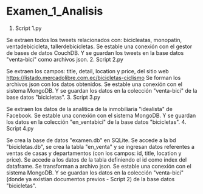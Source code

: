 # Examen_1_Analisis
1. Script 1.py

Se extraen todos los tweets relacionados con: bicicleatas, monopatin, ventadebicicleta, tallerdebicicletas.
Se estable una conexión con el gestor de bases de datos CouchDB.
Y se guardan los tweets en la base datos "venta-bici" como archivos json.
2. Script 2.py

Se extraen los campos: title, detail, location y price, del sitio web https://listado.mercadolibre.com.ec/bicicletas-ciclismo
Se forman los archivos json con los datos obtenidos.
Se estable una conexión con el sistema MongoDB.
Y se guardan los datos en la colección "venta-bici" de la base datos "bicicletas".
3. Script 3.py

Se extraen los datos de la analitica de la inmobiliaria "idealista" de Facebook.
Se estable una conexión con el sistema MongoDB.
Y se guardan los datos en la colección "en_ventabici" de la base datos "bicicletas".
4. Script 4.py

Se crea la base de datos "examen.db" en SQLite.
Se accede a la bd "bicicletas.db", se crea la tabla "en_venta" y se ingresan datos referentes a ventas de casas y departamentos (con los campos: id, title, location y price).
Se accede a los datos de la tabla definiendo el id como index del dataframe.
Se transforman a archivo json.
Se estable una conexión con el sistema MongoDB.
Y se guardan los datos en la colección "venta-bici" (donde ya existian documentos previos - Script 2) de la base datos "bicicletas".
